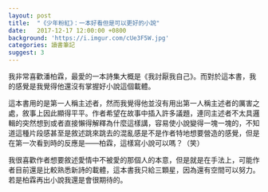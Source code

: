 ```yaml
---
layout: post
title:  "《少年粉紅》：一本好看但是可以更好的小說"
date:   2017-12-17 12:00:00 +0800
background: 'https://i.imgur.com/cUe3F5W.jpg'
categories: 讀書筆記
suggest: 3
---
```


我非常喜歡潘柏霖，最愛的一本詩集大概是《我討厭我自己》。而對於這本書，我的感覺是我覺得他還沒有掌握好小說這個載體。

這本書用的是第一人稱主述者，然而我覺得他並沒有用出第一人稱主述者的厲害之處，敘事上因此顯得平平。作者希望在故事中插入許多議題，連同主述者不太具邏輯的突然想到或者直接懶得解釋為什麼這樣講，容易使小說變得一塊一塊的，不知道這種片段感甚至是敘述跳來跳去的混亂感是不是作者特地想要營造的感覺，但是在第一次看到時的反應是——柏霖，這樣寫小說可以嗎？（笑）

我很喜歡作者想要敘述愛情中不被愛的那個人的本意，但是就是在手法上，可能作者目前還是比較熟悉新詩的載體，這本書我只給三顆星，因為還有空間可以努力。若是柏霖再出小說我還是會很期待的。
